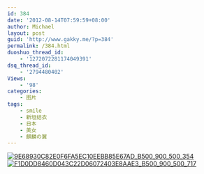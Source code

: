 ```yaml
---
id: 384
date: '2012-08-14T07:59:59+08:00'
author: Michael
layout: post
guid: 'http://www.gakky.me/?p=384'
permalink: /384.html
duoshuo_thread_id:
    - '1272072281174049391'
dsq_thread_id:
    - '2794480402'
Views:
    - '98'
categories:
    - 图片
tags:
    - smile
    - 新垣结衣
    - 日本
    - 美女
    - 麒麟の翼
---
```


[![9E68930C82E0F6FA5EC10EEBB85E67AD_B500_900_500_354](http://www.yui-aragaki.org/wp-content/uploads/img/9E68930C82E0F6FA5EC10EEBB85E67AD_B500_900_500_354.jpeg)](http://www.yui-aragaki.org/wp-content/uploads/img/9E68930C82E0F6FA5EC10EEBB85E67AD_B1280_1280_874_620.jpeg) [![F1D0DD8460D043C22D06072403E8AAE3_B500_900_500_717](http://www.yui-aragaki.org/wp-content/uploads/img/F1D0DD8460D043C22D06072403E8AAE3_B500_900_500_717.jpeg)](http://www.yui-aragaki.org/wp-content/uploads/img/F1D0DD8460D043C22D06072403E8AAE3_B1280_1280_713_1023.jpeg)